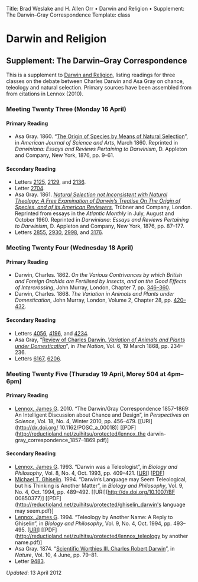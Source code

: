 Title: Brad Weslake and H. Allen Orr &bull; Darwin and Religion &bull; Supplement: The Darwin–Gray Correspondence
Template: class

# Darwin and Religion

## Supplement: The Darwin–Gray Correspondence

This is a supplement to [Darwin and Religion](./darwin), listing readings for three classes on the debate between Charles Darwin and Asa Gray on chance, teleology and natural selection.  Primary sources have been assembled from from citations in Lennox (2010).

### Meeting Twenty Three (Monday 16 April)

#### Primary Reading

- Asa Gray. 1860. “[The Origin of Species by Means of Natural Selection](http://www.darwinproject.ac.uk/gray-review-the-origin-of-species)”, in *American Journal of Science and Arts*, March 1860. Reprinted in *Darwiniana: Essays and Reviews Pertaining to Darwinism*, D. Appleton and Company, New York, 1876, pp. 9–61.

#### Secondary Reading

- Letters [2125](http://www.darwinproject.ac.uk/entry-2125), [2129](http://www.darwinproject.ac.uk/entry-2129), and [2136](http://www.darwinproject.ac.uk/entry-2136).
- Letter [2704](http://www.darwinproject.ac.uk/entry-2704).
- Asa Gray. 1861. *[Natural Selection not Inconsistent with Natural Theology: A Free Examination of Darwin’s Treatise On The Origin of Species, and of its American Reviewers](http://www.darwinproject.ac.uk/gray-essay-natural-selection-natural-theology)*, Trübner and Company, London. Reprinted from essays in the *Atlantic Monthly* in July, August and October 1960. Reprinted in *Darwiniana: Essays and Reviews Pertaining to Darwinism*, D. Appleton and Company, New York, 1876, pp. 87–177.
- Letters [2855](http://www.darwinproject.ac.uk/entry-2855), [2930](http://www.darwinproject.ac.uk/entry-2930), [2998](http://www.darwinproject.ac.uk/entry-2998), and [3176](http://www.darwinproject.ac.uk/entry-3176).

### Meeting Twenty Four (Wednesday 18 April)

#### Primary Reading

- Darwin, Charles. 1862. *On the Various Contrivances by which British and Foreign Orchids are Fertilised by Insects, and on the Good Effects of Intercrossing*, John Murray, London, Chapter 7, pp. [346–360](http://goo.gl/vaPjs).
- Darwin, Charles. 1868. *The Variation in Animals and Plants under Domestication*, John Murray, London, Volume 2, Chapter 28, pp. [420–432](http://goo.gl/v8Xkz).

#### Secondary Reading

- Letters [4056](http://www.darwinproject.ac.uk/entry-4056), [4196](http://www.darwinproject.ac.uk/entry-4196), and [4234](http://www.darwinproject.ac.uk/entry-4234).
- Asa Gray, “[Review of Charles Darwin, *Variation of Animals and Plants under Domestication*](http://goo.gl/Js7eA)”, in *The Nation*, Vol. 6, 19 March 1868, pp. 234–236.
- Letters [6167](http://www.darwinproject.ac.uk/entry-6167), [6206](http://www.darwinproject.ac.uk/entry-6206).

### Meeting Twenty Five (Thursday 19 April, Morey 504 at 4pm–6pm)

#### Primary Reading

- [Lennox, James G](http://www.hps.pitt.edu/profile/lennox.php). 2010. “The Darwin/Gray Correspondence 1857–1869: An Intelligent Discussion about Chance and Design”, in *Perspectives on Science*, Vol. 18, No. 4, Winter 2010, pp. 456–479. \[[<span class="small">URI</span>](http://dx.doi.org/ 10.1162/POSC_a_00018)\] \[[<span class="small">PDF</span>](http://reductioland.net/zuihitsu/protected/lennox_the darwin-gray_correspondence_1857–1869.pdf)\]

#### Secondary Reading

- [Lennox, James G](http://www.hps.pitt.edu/profile/lennox.php). 1993. “Darwin was a Teleologist”, in *Biology and Philosophy*, Vol. 8, No. 4, Oct. 1993, pp. 409–421. \[[<span class="small">URI</span>](http://dx.doi.org/10.1007/BF00857687)\] \[[<span class="small">PDF</span>](http://reductioland.net/zuihitsu/protected/lennox_darwin_teleologist.pdf)\]
- [Michael T. Ghiselin](http://research.calacademy.org/izg/staff/mghiselin). 1994. “Darwin’s Language may Seem Teleological, but his Thinking is Another Matter”, in *Biology and Philosophy*, Vol. 9, No. 4, Oct. 1994, pp. 489–492. \[[<span class="small">URI</span>](http://dx.doi.org/10.1007/BF 00850377)\] \[[<span class="small">PDF</span>](http://reductioland.net/zuihitsu/protected/ghiselin_darwin's language may seem.pdf)\]
- [Lennox, James G](http://www.hps.pitt.edu/profile/lennox.php). 1994. “Teleology by Another Name: A Reply to Ghiselin”, in *Biology and Philosophy*, Vol. 9, No. 4, Oct. 1994, pp. 493–495. \[[<span class="small">URI</span>](http://dx.doi.org/10.1007/BF00850378)\] \[[<span class="small">PDF</span>](http://reductioland.net/zuihitsu/protected/lennox_teleology by another name.pdf)\]
- Asa Gray. 1874. “[Scientific Worthies III. Charles Robert Darwin](http://goo.gl/LM3Us)”, in *Nature*, 
Vol. 10, 4 June, pp. 79–81.
- Letter [9483](http://www.darwinproject.ac.uk/entry-9483).

*Updated*: 13 April 2012